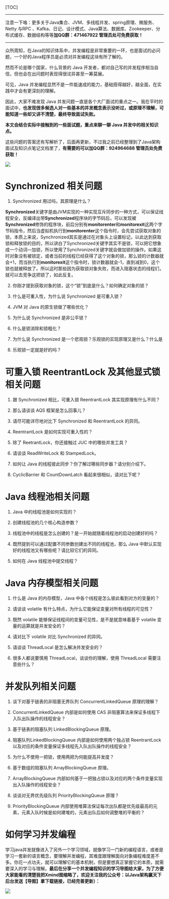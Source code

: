 [TOC]

------

注意一下咯：更多关于Java集合、JVM、多线程并发、spring原理、微服务、Netty 与RPC 、Kafka、日记、设计模式、Java算法、数据库、Zookeeper、分布式缓存、数据结构等等**加QQ群：471467922 管理员处可免费获取！**

------

众所周知，在Java的知识体系中，并发编程是非常重要的一环，也是面试的必问题，一个好的Java程序员是必须对并发编程这块有所了解的。

然而不论是哪个国家，什么背景的 Java 开发者，都对自己写的并发程序相当自信，但也会在出问题时表现得很诧异甚至一筹莫展。

可见，Java 并发编程显然不是一件能速成的能力，基础搭得越好，越全面，在实践中才会有更深刻的理解。

因此，大家不难发现 Java 并发问题一直是各个大厂面试的重点之一。我在平时的面试中，**也发现很多候选人对一些基本的并发概念表示没听过，或原理不理解，可能知道一些却又讲不清楚，最终导致面试失败。**

**本文会结合实际中接触到的一些面试题，重点来聊一聊 Java 并发中的相关知识点。**

这些问题的答案还有写解析了，后面再更新，不过我之前已经整理到了Java架构面试及知识点笔记文档里了，**有需要的可以加QQ群：924964688  管理员处免费获取！**

![](https://upload-images.jianshu.io/upload_images/11474088-c58e23306dc23c2f.png?imageMogr2/auto-orient/strip%7CimageView2/2/w/1240)

# **Synchronized 相关问题**

1.  Synchronized 用过吗，其原理是什么？
<p><strong>Synchronized</strong>关键字是由JVM实现的一种实现互斥同步的一种方式，可以保证线程安全，反编译出带<strong>Synchronized</strong>程序块的字节码后，可以发现被<strong>Synchronized</strong>修饰的程序块，前后分别有<strong>monitorenter</strong>和<strong>monitorexit</strong>这两个字节码指令，然后当虚拟机执行到<strong>monitorenter</strong>这个指令时，会先尝试获取对象的锁，本质上来说，Synchronized其实是通过在对象头上设置标记，以此达到获取锁和释放锁的目的，所以讲白了Synchronized关键字其实不是锁，可以把它想象成一个动词—加锁，所以使用了Synchronized关键字就会做加锁的操作。如果这时对象没有被锁定，或者当前的线程已经获得了这个对象的锁，那么锁的计数器就会+1，而当执行到<strong>monitorexit</strong>这个指令时，锁计数器就会-1，直到减到0，这个锁也就被释放了。所以这时那些因为获取锁对象失败，而进入阻塞状态的线程们，就可以去竞争这把锁了，如此反复。</p>



2.  你刚才提到获取对象的锁，这个“锁”到底是什么？如何确定对象的锁？

3.  什么是可重入性，为什么说 Synchronized 是可重入锁？

4.  JVM 对 Java 的原生锁做了哪些优化？

5.  为什么说 Synchronized 是非公平锁？

6.  什么是锁消除和锁粗化？

7.  为什么说 Synchronized 是一个悲观锁？乐观锁的实现原理又是什么？什么是

8.  乐观锁一定就是好的吗？

# **可重入锁 ReentrantLock 及其他显式锁相关问题**

1.  跟 Synchronized 相比，可重入锁 ReentrantLock 其实现原理有什么不同？

2.  那么请谈谈 AQS 框架是怎么回事儿？

3.  请尽可能详尽地对比下 Synchronized 和 ReentrantLock 的异同。

4.  ReentrantLock 是如何实现可重入性的？

5.  除了 ReetrantLock，你还接触过 JUC 中的哪些并发工具？

6.  请谈谈 ReadWriteLock 和 StampedLock。

7.  如何让 Java 的线程彼此同步？你了解过哪些同步器？请分别介绍下。

8.  CyclicBarrier 和 CountDownLatch 看起来很相似，请对比下呢？

# **Java 线程池相关问题**

1.  Java 中的线程池是如何实现的？

2.  创建线程池的几个核心构造参数？

3.  线程池中的线程是怎么创建的？是一开始就随着线程池的启动创建好的吗？

4.  既然提到可以通过配置不同参数创建出不同的线程池，那么 Java 中默认实现好的线程池又有哪些呢？请比较它们的异同。

5.  如何在 Java 线程池中提交线程？

# **Java 内存模型相关问题**

1.  什么是 Java 的内存模型，Java 中各个线程是怎么彼此看到对方的变量的？

2.  请谈谈 volatile 有什么特点，为什么它能保证变量对所有线程的可见性？

3.  既然 volatile 能够保证线程间的变量可见性，是不是就意味着基于 volatile 变量的运算就是并发安全的？

4.  请对比下 volatile 对比 Synchronized 的异同。

5.  请谈谈 ThreadLocal 是怎么解决并发安全的？

6.  很多人都说要慎用 ThreadLocal，谈谈你的理解，使用 ThreadLocal 需要注意些什么？

# **并发队列相关问题**

1.  谈下对基于链表的非阻塞无界队列 ConcurrentLinkedQueue 原理的理解？

2.  ConcurrentLinkedQueue 内部是如何使用 CAS 非阻塞算法来保证多线程下入队出队操作的线程安全？

3.  基于链表的阻塞队列 LinkedBlockingQueue 原理。

4.  阻塞队列LinkedBlockingQueue 内部是如何使用两个独占锁 ReentrantLock 以及对应的条件变量保证多线程先入队出队操作的线程安全？

5.  为什么不使用一把锁，使用两把为何能提高并发度？

6.  基于数组的阻塞队列 ArrayBlockingQueue 原理。

7.  ArrayBlockingQueue 内部如何基于一把独占锁以及对应的两个条件变量实现出入队操作的线程安全？

8.  谈谈对无界优先级队列 PriorityBlockingQueue 原理？

9.  PriorityBlockingQueue 内部使用堆算法保证每次出队都是优先级最高的元素，元素入队时候是如何建堆的，元素出队后如何调整堆的平衡的？

# **如何学习并发编程**

学习java并发就像进入了另外一个学习领域，就像学习一门新的编程语言，或者是学习一套新的语言概念，要理解并发编程，其难度跟理解面向对象编程难度差不多。你花一点功夫，就可以理解它的基本机制，但是要想真正掌握它的本质，就需要深入的学习与理解。**最后在分享一个并发编程知识的学习导图给大家，为了方便大家能看的清楚我把Xmind图缩略了，欢迎关注我的公众号：以Java架构赢天下 后台发送【导图】拿下载链接，已经完善更新）：**

![](http://p3.pstatp.com/large/pgc-image/ecbdbccf387348aa8f392b31bfd6af21)
